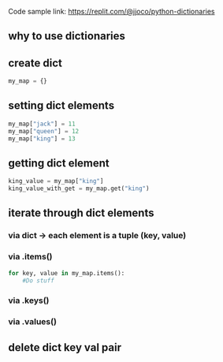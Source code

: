 Code sample link: <https://replit.com/@jjoco/python-dictionaries>

## why to use dictionaries
## create dict
```python
my_map = {}
```
## setting dict elements
```python
my_map["jack"] = 11
my_map["queen"] = 12
my_map["king"] = 13 
```
## getting dict element
```python
king_value = my_map["king"] 
king_value_with_get = my_map.get("king") 
```
## iterate through dict elements

### via dict -> each element is a tuple (key, value)

### via .items()
```python
for key, value in my_map.items():
    #Do stuff
```

### via .keys()

### via .values()

## delete dict key val pair

